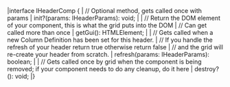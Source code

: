 <framework-specific-section frameworks="javascript">
<snippet transform={false} language="ts">
|interface IHeaderComp {
|    // Optional method, gets called once with params
|    init?(params: IHeaderParams): void;
|    
|    // Return the DOM element of your component, this is what the grid puts into the DOM
|    // Can get called more than once
|    getGui(): HTMLElement;
|    
|    // Gets called when a new Column Definition has been set for this header.
|    // If you handle the refresh of your header return true otherwise return false
|    // and the grid will re-create your header from scratch.
|    refresh(params: IHeaderParams): boolean;
|    
|    // Gets called once by grid when the component is being removed; if your component needs to do any cleanup, do it here
|    destroy?(): void;
|}
</snippet>
</framework-specific-section>
